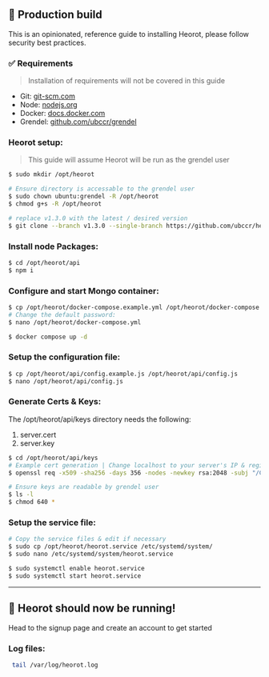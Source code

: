 ## :checkered_flag: Production build

This is an opinionated, reference guide to installing Heorot, please follow security best practices.

### :white_check_mark: Requirements

> Installation of requirements will not be covered in this guide

- Git: [git-scm.com](https://git-scm.com)
- Node: [nodejs.org](https://nodejs.org/en/)
- Docker: [docs.docker.com](https://docs.docker.com/engine/install/ubuntu/)
- Grendel: [github.com/ubccr/grendel](https://github.com/ubccr/grendel)

### Heorot setup:

> This guide will assume Heorot will be run as the grendel user

```bash
$ sudo mkdir /opt/heorot

# Ensure directory is accessable to the grendel user
$ sudo chown ubuntu:grendel -R /opt/heorot
$ chmod g+s -R /opt/heorot

# replace v1.3.0 with the latest / desired version
$ git clone --branch v1.3.0 --single-branch https://github.com/ubccr/heorot.git /opt/heorot
```

### Install node Packages:

```bash
$ cd /opt/heorot/api
$ npm i
```

### Configure and start Mongo container:

```bash
$ cp /opt/heorot/docker-compose.example.yml /opt/heorot/docker-compose.yml
# Change the default password:
$ nano /opt/heorot/docker-compose.yml

$ docker compose up -d
```

### Setup the configuration file:

```bash
$ cp /opt/heorot/api/config.example.js /opt/heorot/api/config.js
$ nano /opt/heorot/api/config.js
```

### Generate Certs & Keys:

The /opt/heorot/api/keys directory needs the following:

1. server.cert
2. server.key

```bash
$ cd /opt/heorot/api/keys
# Example cert generation | Change localhost to your server's IP & region info
$ openssl req -x509 -sha256 -days 356 -nodes -newkey rsa:2048 -subj "/CN=localhost/C=US/L=New York" -keyout server.key -out server.cert

# Ensure keys are readable by grendel user
$ ls -l
$ chmod 640 *
```

### Setup the service file:

```bash
# Copy the service files & edit if necessary
$ sudo cp /opt/heorot/heorot.service /etc/systemd/system/
$ sudo nano /etc/systemd/system/heorot.service

$ sudo systemctl enable heorot.service
$ sudo systemctl start heorot.service
```

---

## :tada: Heorot should now be running!

Head to the signup page and create an account to get started

### Log files:

```bash
 tail /var/log/heorot.log
```
